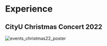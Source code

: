 # Experience
##  CityU Christmas Concert 2022
![events_christmas22_poster](https://user-images.githubusercontent.com/31528604/205214192-c2d1d16c-6669-4958-9864-faadabec40ae.jpg)
